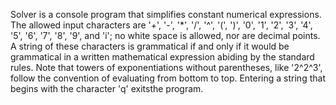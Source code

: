 Solver is a console program that simplifies constant numerical expressions. The allowed input characters are '+', '-', '\*', '/', '^', '(', ')', '0', '1', '2', '3', '4', '5', '6', '7', '8', '9', and 'i'; no white space is allowed, nor are decimal points. A string of these characters is grammatical if and only if it would be grammatical in a written mathematical expression abiding by the standard rules. Note that towers of exponentiations without parentheses, like '2^2^3', follow the convention of evaluating from bottom to top. Entering a string that begins with the character 'q' exitsthe program.

